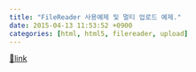 ```yaml
---
title: "FileReader 사용예제 및 멀티 업로드 예제."
date: 2015-04-13 11:53:52 +0900
categories: [html, html5, filereader, upload]
---
```


  
  



[🔗link](http://www.mins01.com/mh/tech/read/936)